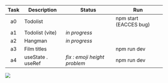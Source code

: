 | Task  | Description         | Status         | Run            |
|:-----:|---------------------|----------------|----------------|
| a0    | Todolist            |                | npm start (EACCES bug)
| a1    | Todolist (vite)     | _in progress_  |
| a2    | Hangman             | _in progress_  |
| a3    | Film titles         |                | npm run dev    |
| a4    | useState . useRef   | _fix : emoji height problem_ | npm run dev

![](https://i.imgur.com/Vi97P6T.jpg)
